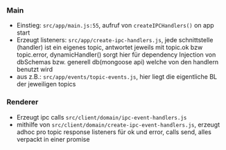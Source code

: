 ### Main

-   Einstieg: `src/app/main.js:55`, aufruf von `createIPCHandlers()` on app start
-   Erzeugt listeners: `src/app/create-ipc-handlers.js`, jede schnittstelle (handler) ist ein eigenes topic, antwortet jeweils mit topic.ok bzw topic.error, dynamicHandler() sorgt hier für dependency Injection von dbSchemas bzw. generell db(mongoose api) welche von den handlern benutzt wird
-   aus z.B.: `src/app/events/topic-events.js`, hier liegt die eigentliche BL der jeweiligen topics

### Renderer

-   Erzeugt ipc calls `src/client/domain/ipc-event-handlers.js`
-   mithilfe von `src/client/domain/create-ipc-event-handlers.js`, erzeugt adhoc pro topic response listeners für ok und error, calls send, alles verpackt in einer promise

